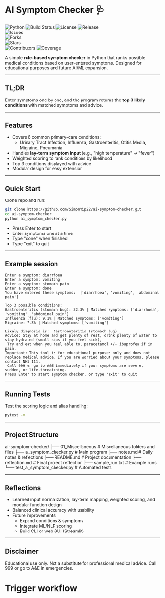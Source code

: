 # AI Symptom Checker 🩺

![Python](https://img.shields.io/badge/python-3.13-blue)
![Build Status](https://img.shields.io/github/actions/workflow/status/SimonYip22/ai-symptom-checker/python-tests.yml?branch=main)
![License](https://img.shields.io/badge/license-MIT-green)
![Release](https://img.shields.io/github/v/release/SimonYip22/ai-symptom-checker)    
![Issues](https://img.shields.io/github/issues/SimonYip22/ai-symptom-checker)        
![Forks](https://img.shields.io/github/forks/SimonYip22/ai-symptom-checker)          
![Stars](https://img.shields.io/github/stars/SimonYip22/ai-symptom-checker)          
![Contributors](https://img.shields.io/github/contributors/SimonYip22/ai-symptom-checker)
![Coverage](https://img.shields.io/codecov/c/github/SimonYip22/ai-symptom-checker?branch=main) 

A simple **rule-based symptom checker** in Python that ranks possible medical conditions based on user-entered symptoms. Designed for educational purposes and future AI/ML expansion.

---

## TL;DR

Enter symptoms one by one, and the program returns the **top 3 likely conditions** with matched symptoms and advice.

---

## Features

- Covers 6 common primary-care conditions:
  - Urinary Tract Infection, Influenza, Gastroenteritis, Otitis Media, Migraine, Pneumonia  
- Handles **lay-term symptom input** (e.g., "high temperature" → "fever")  
- Weighted scoring to rank conditions by likelihood  
- Top 3 conditions displayed with advice  
- Modular design for easy extension  

---


## Quick Start

Clone repo and run:

```bash
git clone https://github.com/SimonYip22/ai-symptom-checker.git
cd ai-symptom-checker
python ai_symptom_checker.py 
```

- Press Enter to start
- Enter symptoms one at a time
- Type "done" when finished
- Type "exit" to quit

---


## Example session

```text
Enter a symptom: diarrhoea
Enter a symptom: vomiting
Enter a symptom: stomach pain
Enter a symptom: done
You have entered these symptoms:  ['diarrhoea', 'vomiting', 'abdominal pain']

Top 3 possible conditions:
Gastroenteritis (stomach bug): 32.3% | Matched symptoms: ['diarrhoea', 'vomiting', 'abdominal pain']
Influenza (flu): 9.1% | Matched symptoms: ['vomiting']
Migraine: 7.3% | Matched symptoms: ['vomiting']

Likely diagnosis is:  Gastroenteritis (stomach bug)
Advice: Stay at home and get plenty of rest, drink plenty of water to stay hydrated (small sips if you feel sick),
 Try and eat when you feel able to, paracetamol +/- ibuprofen if in pain.
Important: This tool is for educational purposes only and does not replace medical advice. If you are worried about your symptoms, please contact NHS 111.
 Call 999 or go to A&E immediately if your symptoms are severe, sudden, or life-threatening.
Press Enter to start symptom checker, or type 'exit' to quit: 
```

---


## Running Tests

Test the scoring logic and alias handling:

```bash
pytest -v
```

---


## Project Structure

ai-symptom-checker/
├── 01_Miscellaneous            # Miscellaneous folders and files
├── ai_symptom_checker.py       # Main program
├── notes.md                    # Daily notes & reflections
├── README.md                   # Project documentation
├── reflection.md               # Final project reflection
├── sample_run.txt              # Example runs
└── test_ai_symptom_checker.py  # Automated tests

---


## Reflections

- Learned input normalization, lay-term mapping, weighted scoring, and modular function design
- Balanced clinical accuracy with usability
- Future improvements:
    - Expand conditions & symptoms
    - Integrate ML/NLP scoring
    - Build CLI or web GUI (Streamlit)

---

## Disclaimer

Educational use only. Not a substitute for professional medical advice.
Call 999 or go to A&E in emergencies.

# Trigger workflow
